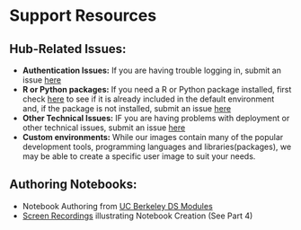 # Support Resources

## Hub-Related Issues:
  - **Authentication Issues:** If you are having trouble logging in, submit an issue [here](https://github.com/cal-icor/cal-icor-hubs/issues)
  - **R or Python packages:** If you need a R or Python package installed, first check [here](user_environments.md) to see if it is already included in the default environment and, if the package is not installed, submit an issue [here](https://github.com/cal-icor/base-user-image/issues)
  - **Other Technical Issues:** IF you are having problems with deployment or other technical issues, submit an issue [here](https://github.com/cal-icor/cal-icor-hubs/issues)
  - **Custom environments:** While our images contain many of the popular development tools, programming languages and libraries(packages), we may be able to create a specific user image to suit your needs.
  
## Authoring Notebooks:  
  - Notebook Authoring from [UC Berkeley DS Modules](https://ds-modules.github.io/curriculum-guide/technology/pedagogy-and-technology/notebook-zero.html)
  - [Screen Recordings](https://www.data8.org/zero-to-data-8/authoring/authoring_screen_recordings.html) illustrating Notebook Creation (See Part 4)
